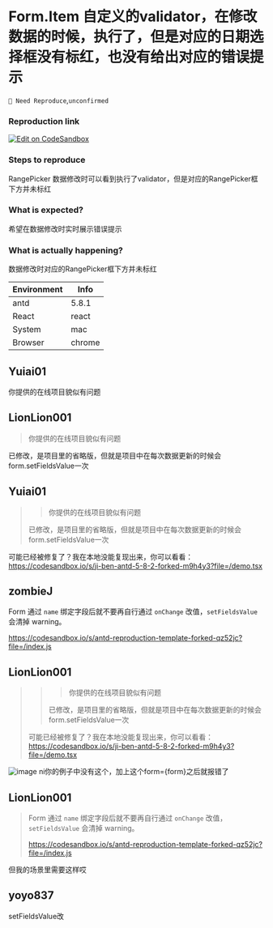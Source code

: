 # Form.Item 自定义的validator，在修改数据的时候，执行了，但是对应的日期选择框没有标红，也没有给出对应的错误提示

`🤔 Need Reproduce`,`unconfirmed`

### Reproduction link

[![Edit on CodeSandbox](https://codesandbox.io/static/img/play-codesandbox.svg)](https://codesandbox.io/s/antd-reproduction-template-forked-lm7ttd?file=/index.js)

### Steps to reproduce

RangePicker 数据修改时可以看到执行了validator，但是对应的RangePicker框下方并未标红

### What is expected?

希望在数据修改时实时展示错误提示

### What is actually happening?

数据修改时对应的RangePicker框下方并未标红

| Environment | Info   |
| ----------- | ------ |
| antd        | 5.8.1  |
| React       | react  |
| System      | mac    |
| Browser     | chrome |

<!-- generated by ant-design-issue-helper. DO NOT REMOVE -->

## Yuiai01

你提供的在线项目貌似有问题

## LionLion001

> 你提供的在线项目貌似有问题

已修改，是项目里的省略版，但就是项目中在每次数据更新的时候会form.setFieldsValue一次

## Yuiai01

> > 你提供的在线项目貌似有问题
>
> 已修改，是项目里的省略版，但就是项目中在每次数据更新的时候会form.setFieldsValue一次

可能已经被修复了？我在本地没能复现出来，你可以看看：https://codesandbox.io/s/ji-ben-antd-5-8-2-forked-m9h4y3?file=/demo.tsx

## zombieJ

Form 通过 `name` 绑定字段后就不要再自行通过 `onChange` 改值，`setFieldsValue` 会清掉 warning。

https://codesandbox.io/s/antd-reproduction-template-forked-qz52jc?file=/index.js

## LionLion001

> > > 你提供的在线项目貌似有问题
> >
> > 已修改，是项目里的省略版，但就是项目中在每次数据更新的时候会form.setFieldsValue一次
>
> 可能已经被修复了？我在本地没能复现出来，你可以看看：https://codesandbox.io/s/ji-ben-antd-5-8-2-forked-m9h4y3?file=/demo.tsx

![image](https://github.com/ant-design/ant-design/assets/31761281/c7be8c6b-1afa-48d7-9ce3-c5c18775ddb5)
ni你的例子中没有这个，加上这个form={form}之后就报错了

## LionLion001

> Form 通过 `name` 绑定字段后就不要再自行通过 `onChange` 改值，`setFieldsValue` 会清掉 warning。
>
> https://codesandbox.io/s/antd-reproduction-template-forked-qz52jc?file=/index.js

但我的场景里需要这样哎

## yoyo837

setFieldsValue改
